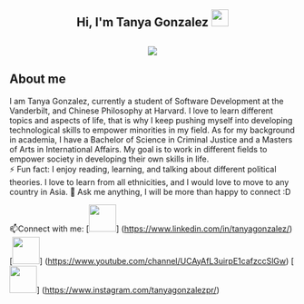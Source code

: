 <h2 align="center">Hi, I'm Tanya Gonzalez  <img src="https://user-images.githubusercontent.com/39955420/147578264-bae0526c-028a-49d2-8af8-d08bb4edbd2a.gif" height="30" width="30"></h2>
<h2 align="center"> <img src="https://user-images.githubusercontent.com/92898110/147786150-5655ef4f-49f1-4c4c-b2bc-e8009398913c.gif"> </h2>

<h2> About me </h2>

I am Tanya Gonzalez, currently a student of Software Development at the Vanderbilt, and Chinese Philosophy at Harvard. I love to learn different topics and aspects of life, that is why I keep pushing myself into developing technological skills to empower minorities in my field. As for my background in academia, I have a Bachelor of Science in Criminal Justice and a Masters of Arts in International Affairs. My goal is to work in different fields to empower society in developing their own skills in life. <br>
⚡ Fun fact: I enjoy reading, learning, and talking about different political theories. I love to learn from all ethnicities, and I would love to move to any country in Asia.
💬 Ask me anything, I will be more than happy to connect :D



📫Connect with me:
[<img src="https://user-images.githubusercontent.com/92898110/147788001-33fc8f61-110c-4ff5-bc69-c14752d6c7e0.png" height="48" width="48">] (https://www.linkedin.com/in/tanyagonzalez/)
[<img src="https://user-images.githubusercontent.com/92898110/147788002-e1ae18ba-3af7-49f7-a232-338229b16447.png" height="48" width="48">] (https://www.youtube.com/channel/UCAyAfL3uirpE1cafzccSlGw)
[<img src="https://user-images.githubusercontent.com/92898110/147788003-9b2041e3-a09f-490f-b630-92576643bf08.png" height="48" width="48">] (https://www.instagram.com/tanyagonzalezpr/)
